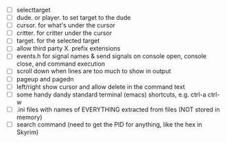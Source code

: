- [ ] selecttarget
- [ ] dude. or player. to set target to the dude
- [ ] cursor. for what's under the cursor
- [ ] critter. for critter under the cursor
- [ ] target. for the selected target
- [ ] allow third party X. prefix extensions
- [ ] events.h for signal names & send signals on console open, console close, and command execution
- [ ] scroll down when lines are too much to show in output
- [ ] pageup and pagedn
- [ ] left/right show cursor and allow delete in the command text
- [ ] some handy dandy standard terminal (emacs) shortcuts, e.g. ctrl-a ctrl-w
- [ ] .ini files with names of EVERYTHING extracted from files (NOT stored in memory)
- [ ] search command (need to get the PID for anything, like the hex in Skyrim)